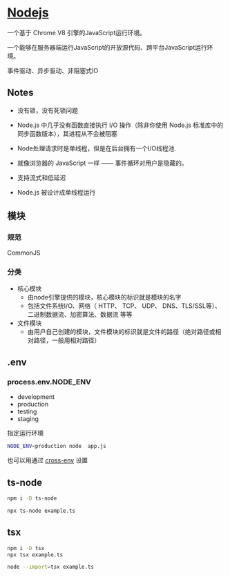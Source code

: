 # [Nodejs](https://nodejs.org/en/)

一个基于 Chrome V8 引擎的JavaScript运行环境。

一个能够在服务器端运行JavaScript的开放源代码、跨平台JavaScript运行环境。

事件驱动、异步驱动、非阻塞式IO

## Notes

* 没有锁，没有死锁问题

* Node.js 中几乎没有函数直接执行 I/O 操作（除非你使用 Node.js 标准库中的同步函数版本），其进程从不会被阻塞
* Node处理请求时是单线程，但是在后台拥有一个I/O线程池.
* 就像浏览器的 JavaScript 一样 —— 事件循环对用户是隐藏的。
* 支持流式和低延迟
* Node.js 被设计成单线程运行

## 模块

### 规范

CommonJS

### 分类

* 核心模块
  * 由node引擎提供的模块，核心模块的标识就是模块的名字
  * 包括文件系统I/O、网络（ HTTP、 TCP、 UDP、 DNS、TLS/SSL等）、二进制数据流、加密算法、数据流 等等
* 文件模块
  * 由用户自己创建的模块，文件模块的标识就是文件的路径（绝对路径或相对路径，一般用相对路径）

## .env

### process.env.NODE_ENV

* development
* production
* testing
* staging

指定运行环境

```bash
NODE_ENV=production node  app.js
```

也可以用通过 [cross-env](https://www.npmjs.com/package/cross-env) 设置

## ts-node

```bash
npm i -D ts-node

npx ts-node example.ts
```

## tsx

```bash
npm i -D tsx
npx tsx example.ts

node --import=tsx example.ts
```





